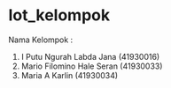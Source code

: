 # Iot_kelompok

Nama Kelompok :
1. I Putu Ngurah Labda Jana (41930016)
2. Mario Filomino Hale Seran (41930033)
3. Maria A Karlin (41930034)
